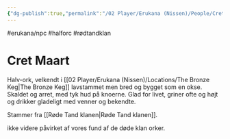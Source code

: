 ```yaml
---
{"dg-publish":true,"permalink":"/02 Player/Erukana (Nissen)/People/Cret Maart/"}
---
```


#erukana/npc  #halforc #rødtandklan
# Cret Maart 
Halv-ork, velkendt i [[02 Player/Erukana (Nissen)/Locations/The Bronze Keg\|The Bronze Keg]] 
lavstammet men bred og bygget som en okse. 
Skaldet og arret, med tyk hud på knoerne.
Glad for livet, griner ofte og højt og drikker gladeligt med venner og bekendte.

Stammer fra [[Røde Tand klanen\|Røde Tand klanen]].

ikke videre påvirket af vores fund af de døde klan orker.